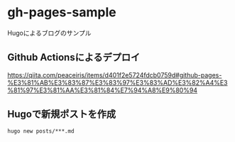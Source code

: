 # gh-pages-sample

Hugoによるブログのサンプル

## Github Actionsによるデプロイ

https://qiita.com/peaceiris/items/d401f2e5724fdcb0759d#github-pages-%E3%81%AB%E3%83%87%E3%83%97%E3%83%AD%E3%82%A4%E3%81%97%E3%81%AA%E3%81%84%E7%94%A8%E9%80%94

## Hugoで新規ポストを作成

`hugo new posts/***.md`
